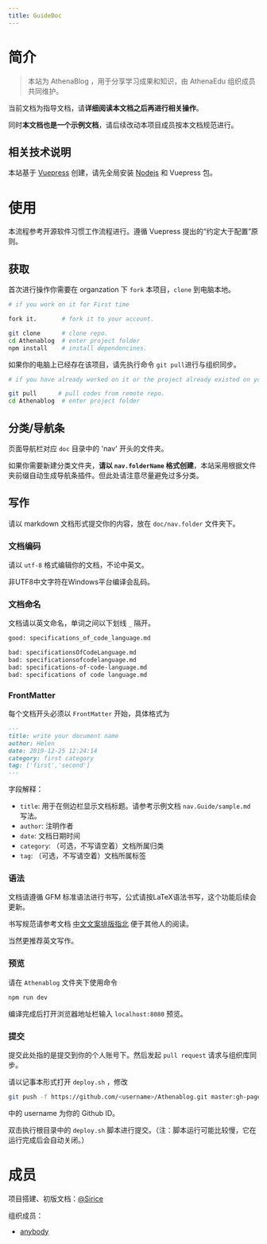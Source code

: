 ```yaml
---
title: GuideDoc
---
```

# 简介

> 本站为 AthenaBlog ，用于分享学习成果和知识，由 AthenaEdu 组织成员共同维护。

当前文档为指导文档，请**详细阅读本文档之后再进行相关操作**。

同时**本文档也是一个示例文档**，请后续改动本项目成员按本文档规范进行。

## 相关技术说明

本站基于 [Vuepress](https://vuepress.vuejs.org) 创建，请先全局安装 [Nodejs](https://nodejs.org/en/) 和 Vuepress 包。


# 使用

本流程参考开源软件习惯工作流程进行。遵循 Vuepress 提出的“约定大于配置”原则。

## 获取

首次进行操作你需要在 organzation 下 `fork` 本项目，`clone` 到电脑本地。

```bash
# if you work on it for First time

fork it.       # fork it to your account.

git clone      # clone repo.
cd Athenablog  # enter project folder
npm install    # install dependencines.
```

如果你的电脑上已经存在该项目，请先执行命令 `git pull`进行与组织同步。

```bash
# if you have already worked on it or the project already existed on your computer.

git pull      # pull codes from remote repo.
cd Athenablog  # enter project folder
```

## 分类/导航条

页面导航栏对应 `doc` 目录中的 'nav' 开头的文件夹。

如果你需要新建分类文件夹，**请以 `nav.folderName` 格式创建**，本站采用根据文件夹前缀自动生成导航条插件。但此处请注意尽量避免过多分类。

## 写作

请以 markdown 文档形式提交你的内容，放在 `doc/nav.folder` 文件夹下。

### 文档编码

请以 `utf-8` 格式编辑你的文档，不论中英文。

非UTF8中文字符在Windows平台编译会乱码。

### 文档命名

文档请以英文命名，单词之间以下划线 `_` 隔开。
```bash
good: specifications_of_code_language.md

bad: specificationsOfCodeLanguage.md
bad: specificationsofcodelanguage.md
bad: specifications-of-code-language.md
bad: specifications of code language.md
```
### FrontMatter

每个文档开头必须以 `FrontMatter` 开始，具体格式为
```markdown
---
title: write your document name
author: Helen
date: 2019-12-25 12:24:14
category: first category
tag: ['first','second']
---
```
字段解释：

- `title`: 用于在侧边栏显示文档标题。请参考示例文档 `nav.Guide/sample.md` 写法。
- `author`: 注明作者
- `date`: 文档日期时间
- `category`: （可选，不写请空着）文档所属归类
- `tag`: （可选，不写请空着）文档所属标签

### 语法

文档请遵循 GFM 标准语法进行书写，公式请按LaTeX语法书写，这个功能后续会更新。

书写规范请参考文档 [中文文案排版指北](https://github.com/sparanoid/chinese-copywriting-guidelines) 便于其他人的阅读。

当然更推荐英文写作。

### 预览
请在 `Athenablog` 文件夹下使用命令
```bash
npm run dev
```
编译完成后打开浏览器地址栏输入 `localhost:8080` 预览。

### 提交

提交此处指的是提交到你的个人账号下。然后发起 `pull request` 请求与组织库同步。

请以记事本形式打开 `deploy.sh` ，修改
```bash
git push -f https://github.com/<username>/Athenablog.git master:gh-pages
```
中的 username 为你的 Github ID。

双击执行根目录中的 `deploy.sh` 脚本进行提交。（注：脚本运行可能比较慢，它在运行完成后会自动关闭。）

# 成员

项目搭建、初版文档：[@Sirice](https://github.com/Siricee)

组织成员：
- [anybody](github-link)